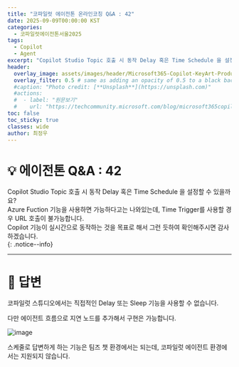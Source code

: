 ```yaml
---
title: "코파일럿 에이전톤 온라인코칭 Q&A : 42"
date: 2025-09-09T00:00:00 KST
categories:
  - 코파일럿에이전톤서울2025
tags:
  - Copilot
  - Agent
excerpt: "Copilot Studio Topic 호출 시 동작 Delay 혹은 Time Schedule 을 설정할 수 있을까요? Azure Fuction 기능을 사용하면 가능하다고는 나와있는데, Time Trigger를 사용할 경우 URL 호출이 불가능합니다. Copilot 기능이 실시간으로 동작하는 것을 목표로 해서 그런 듯하여 확인해주시면 감사하겠습니다. "
header:
  overlay_image: assets/images/header/Microsoft365-Copilot-KeyArt-Productivity-6K-01.png
  overlay_filter: 0.5 # same as adding an opacity of 0.5 to a black background
  #caption: "Photo credit: [**Unsplash**](https://unsplash.com)"
  #actions:
  #  - label: "원문보기"
  #    url: "https://techcommunity.microsoft.com/blog/microsoft365copilotblog/what%E2%80%99s-new-in-microsoft-365-copilot--july-2025/4438253"
toc: false
toc_sticky: true
classes: wide
author: 최정우
---
```


# 💡 에이전톤 Q&A : 42


Copilot Studio Topic 호출 시 동작 Delay 혹은 Time Schedule 을 설정할 수 있을까요?  
Azure Fuction 기능을 사용하면 가능하다고는 나와있는데, Time Trigger를 사용할 경우 URL 호출이 불가능합니다.    
Copilot 기능이 실시간으로 동작하는 것을 목표로 해서 그런 듯하여 확인해주시면 감사하겠습니다.  
{: .notice--info}

---

# 📝 답변

코파일럿 스튜디오에서는 직접적인 Delay 또는 Sleep 기능을 사용할 수 없습니다.

다만 에이전트 흐름으로 지연 노드를 추가해서 구현은 가능합니다.

![image](/mwkorea/assets/images/20250909/Image01.png) 

스케줄로 답변하게 하는 기능은 팀즈 챗 환경에서는 되는데, 코파일럿 에이전트 환경에서는 지원되지 않습니다.



